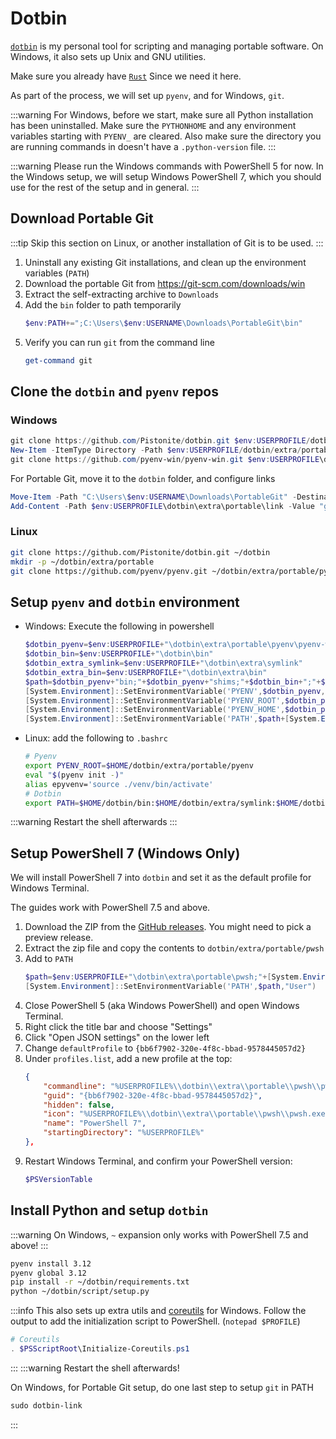 # Dotbin
[`dotbin`](https://github.com/Pistonight/dotbin) is my personal tool for scripting and managing portable software. On Windows, it also sets up Unix and GNU utilities.

Make sure you already have [`Rust`](./rust.md) Since we need it here.

As part of the process, we will set up `pyenv`, and for Windows, `git`.

:::warning
For Windows, before we start, make sure all Python installation has been uninstalled.
Make sure the `PYTHONHOME` and any environment variables starting with `PYENV_` are cleared.
Also make sure the directory you are running commands in doesn't have a `.python-version` file.
:::

:::warning
Please run the Windows commands with PowerShell 5 for now. In the Windows setup, we will setup Windows PowerShell 7, which you should use for the rest of the setup and in general.
:::

## Download Portable Git
:::tip
Skip this section on Linux, or another installation of Git is to be used.
:::

1. Uninstall any existing Git installations, and clean up the environment variables (`PATH`)
2. Download the portable Git from https://git-scm.com/downloads/win
3. Extract the self-extracting archive to `Downloads`
4. Add the `bin` folder to path temporarily
    ```powershell
    $env:PATH+=";C:\Users\$env:USERNAME\Downloads\PortableGit\bin"
    ```
5. Verify you can run `git` from the command line
    ```powershell
    get-command git
    ```

## Clone the `dotbin` and `pyenv` repos
### Windows
```powershell
git clone https://github.com/Pistonite/dotbin.git $env:USERPROFILE/dotbin
New-Item -ItemType Directory -Path $env:USERPROFILE/dotbin/extra/portable -Force
git clone https://github.com/pyenv-win/pyenv-win.git $env:USERPROFILE\dotbin\extra\portable\pyenv
```

For Portable Git, move it to the `dotbin` folder, and configure links
```powershell
Move-Item -Path "C:\Users\$env:USERNAME\Downloads\PortableGit" -Destination $env:USERPROFILE\dotbin\extra\portable\git
Add-Content -Path $env:USERPROFILE\dotbin\extra\portable\link -Value "git\cmd\git.exe"
```
### Linux
```bash
git clone https://github.com/Pistonite/dotbin.git ~/dotbin
mkdir -p ~/dotbin/extra/portable
git clone https://github.com/pyenv/pyenv.git ~/dotbin/extra/portable/pyenv
```

## Setup `pyenv` and `dotbin` environment
- Windows: Execute the following in powershell
    ```powershell
    $dotbin_pyenv=$env:USERPROFILE+"\dotbin\extra\portable\pyenv\pyenv-win\"
    $dotbin_bin=$env:USERPROFILE+"\dotbin\bin"
    $dotbin_extra_symlink=$env:USERPROFILE+"\dotbin\extra\symlink"
    $dotbin_extra_bin=$env:USERPROFILE+"\dotbin\extra\bin"
    $path=$dotbin_pyenv+"bin;"+$dotbin_pyenv+"shims;"+$dotbin_bin+";"+$dotbin_extra_symlink+";"+$dotbin_extra_bin+";"
    [System.Environment]::SetEnvironmentVariable('PYENV',$dotbin_pyenv,"User")
    [System.Environment]::SetEnvironmentVariable('PYENV_ROOT',$dotbin_pyenv,"User")
    [System.Environment]::SetEnvironmentVariable('PYENV_HOME',$dotbin_pyenv,"User")
    [System.Environment]::SetEnvironmentVariable('PATH',$path+[System.Environment]::GetEnvironmentVariable('path', "User"),"User")
    ```
- Linux: add the following to `.bashrc`
    ```bash
    # Pyenv
    export PYENV_ROOT=$HOME/dotbin/extra/portable/pyenv
    eval "$(pyenv init -)"
    alias epyvenv='source ./venv/bin/activate'
    # Dotbin
    export PATH=$HOME/dotbin/bin:$HOME/dotbin/extra/symlink:$HOME/dotbin/extra/bin:$PATH
    ```
:::warning
Restart the shell afterwards
:::

## Setup PowerShell 7 (Windows Only)
We will install PowerShell 7 into `dotbin` and set it as the default profile for Windows Terminal.

The guides work with PowerShell 7.5 and above.

1. Download the ZIP from the [GitHub releases](https://github.com/PowerShell/PowerShell/releases). You might need to pick a preview release.
2. Extract the zip file and copy the contents to `dotbin/extra/portable/pwsh`
3. Add to `PATH`
    ```powershell
    $path=$env:USERPROFILE+"\dotbin\extra\portable\pwsh;"+[System.Environment]::GetEnvironmentVariable('path', "User")
    [System.Environment]::SetEnvironmentVariable('PATH',$path,"User")
    ```
4. Close PowerShell 5 (aka Windows PowerShell) and open Windows Terminal.
5. Right click the title bar and choose "Settings"
6. Click "Open JSON settings" on the lower left
7. Change `defaultProfile` to `{bb6f7902-320e-4f8c-bbad-9578445057d2}`
8. Under `profiles.list`, add a new profile at the top:
    ```json
    {
        "commandline": "%USERPROFILE%\\dotbin\\extra\\portable\\pwsh\\pwsh.exe -NoLogo",
        "guid": "{bb6f7902-320e-4f8c-bbad-9578445057d2}",
        "hidden": false,
        "icon": "%USERPROFILE%\\dotbin\\extra\\portable\\pwsh\\pwsh.exe",
        "name": "PowerShell 7",
        "startingDirectory": "%USERPROFILE%"
    },
    ```
9. Restart Windows Terminal, and confirm your PowerShell version:
    ```powershell
    $PSVersionTable
    ```

## Install Python and setup `dotbin`
:::warning
On Windows, `~` expansion only works with PowerShell 7.5 and above!
:::
```bash
pyenv install 3.12
pyenv global 3.12
pip install -r ~/dotbin/requirements.txt
python ~/dotbin/script/setup.py
```

:::info
This also sets up extra utils and [coreutils](https://github.com/uutils/coreutils) for Windows.
Follow the output to add the initialization script to PowerShell. (`notepad $PROFILE`)
```powershell
# Coreutils
. $PSScriptRoot\Initialize-Coreutils.ps1
```
:::
:::warning
Restart the shell afterwards!

On Windows, for Portable Git setup, do one last step to setup `git` in PATH
```powershell
sudo dotbin-link
```
:::
